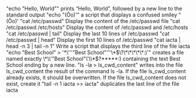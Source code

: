 "echo "Hello, World"" prints “Hello, World”, followed by a new line to the standard output
"echo \"\(Ôo\)\'"  a script that displays a confused smiley "(Ôo)'
"cat /etc/passwd" Display the content of the /etc/passwd file
"cat /etc/passwd /etc/hosts" Display the content of /etc/passwd and /etc/hosts
"cat /etc/passwd | tail" Display the last 10 lines of /etc/passwd
"cat /etc/passwd | head" Display the first 10 lines of /etc/passwd
"cat iacta | head -n 3 | tail -n 1" Write a script that displays the third line of the file iacta
"echo "Best School" > '\*\\'\''"Best School"\'\''\\*$\?\*\*\*\*\*:)'" creates a file named exactly \*\\'"Best School"\'\\*$\?\*\*\*\*\*:) containing the text Best School ending by a new line.
"ls -la > ls_cwd_content" writes into the file ls_cwd_content the result of the command ls -la. If the file ls_cwd_content already exists, it should be overwritten. If the file ls_cwd_content does not exist, create it
"tail -n 1 iacta >> iacta" duplicates the last line of the file iacta
